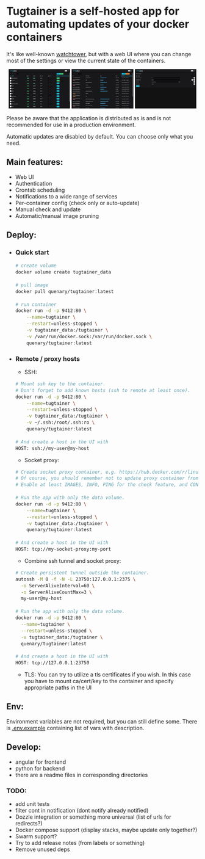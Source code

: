 # Tugtainer is a self-hosted app for automating updates of your docker containers

It's like well-known [watchtower](https://github.com/containrrr/watchtower), but with a web UI where you can change most of the settings or view the current state of the containers.

<p align="center">
<img src="resources/tugtainer-containers-v1.1.2.png" width="32%">
<img src="resources/tugtainer-images-v1.1.2.png" width="32%">
<img src="resources/tugtainer-settings-v1.1.2.png" width="32%">
</p>

Please be aware that the application is distributed as is and is not recommended for use in a production environment.

Automatic updates are disabled by default. You can choose only what you need.

## Main features:

- Web UI
- Authentication
- Crontab scheduling
- Notifications to a wide range of services
- Per-container config (check only or auto-update)
- Manual check and update
- Automatic/manual image pruning

## Deploy:

- ### Quick start

  ```bash
  # create volume
  docker volume create tugtainer_data

  # pull image
  docker pull quenary/tugtainer:latest

  # run container
  docker run -d -p 9412:80 \
      --name=tugtainer \
      --restart=unless-stopped \
      -v tugtainer_data:/tugtainer \
      -v /var/run/docker.sock:/var/run/docker.sock \
      quenary/tugtainer:latest
  ```

- ### Remote / proxy hosts

  - SSH:

  ```bash
  # Mount ssh key to the container.
  # Don't forget to add known hosts (ssh to remote at least once).
  docker run -d -p 9412:80 \
      --name=tugtainer \
      --restart=unless-stopped \
      -v tugtainer_data:/tugtainer \
      -v ~/.ssh:/root/.ssh:ro \
      quenary/tugtainer:latest

  # And create a host in the UI with
  HOST: ssh://my-user@my-host
  ```

  - Socket proxy:

  ```bash
  # Create socket proxy container, e.g. https://hub.docker.com/r/linuxserver/socket-proxy
  # Of course, you should remember not to update proxy container from the app.
  # Enable at least IMAGES, INFO, PING for the check feature, and CONTAINERS, NETWORKS, POST, VOLUMES for the update feature.

  # Run the app with only the data volume.
  docker run -d -p 9412:80 \
      --name=tugtainer \
      --restart=unless-stopped \
      -v tugtainer_data:/tugtainer \
      quenary/tugtainer:latest

  # And create a host in the UI with
  HOST: tcp://my-socket-proxy:my-port
  ```

  - Combine ssh tunnel and socket proxy:

  ```bash
  # Create persistent tunnel outside the container.
  autossh -M 0 -f -N -L 23750:127.0.0.1:2375 \
    -o ServerAliveInterval=60 \
    -o ServerAliveCountMax=3 \
    my-user@my-host

  # Run the app with only the data volume.
  docker run -d -p 9412:80 \
    --name=tugtainer \
    --restart=unless-stopped \
    -v tugtainer_data:/tugtainer \
    quenary/tugtainer:latest

  # And create a host in the UI with
  HOST: tcp://127.0.0.1:23750
  ```

  - TLS:
    You can try to utilize a tls certificates if you wish. In this case you have to mount ca/cert/key to the container and specify appropriate paths in the UI

## Env:

Environment variables are not required, but you can still define some. There is [.env.example](/.env.example) containing list of vars with description.

## Develop:

- angular for frontend
- python for backend
- there are a readme files in corresponding directories

### TODO:

- add unit tests
- filter cont in notification (dont notify already notified)
- Dozzle integration or something more universal (list of urls for redirects?)
- Docker compose support (display stacks, maybe update only together?)
- Swarm support?
- Try to add release notes (from labels or something)
- Remove unused deps
